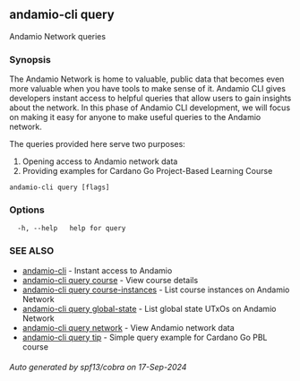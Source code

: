 ## andamio-cli query

Andamio Network queries

### Synopsis


The Andamio Network is home to valuable, public data that becomes even 
more valuable when you have tools to make sense of it. Andamio CLI gives 
developers instant access to helpful queries that allow users to gain 
insights about the network. In this phase of Andamio CLI development, we 
will focus on making it easy for anyone to make useful queries to the 
Andamio network.

The queries provided here serve two purposes:
 1. Opening access to Andamio network data
 2. Providing examples for Cardano Go Project-Based Learning Course



```
andamio-cli query [flags]
```

### Options

```
  -h, --help   help for query
```

### SEE ALSO

* [andamio-cli](andamio-cli.md.md)	 - Instant access to Andamio
* [andamio-cli query course](andamio-cli_query_course.md.md)	 - View course details
* [andamio-cli query course-instances](andamio-cli_query_course-instances.md.md)	 - List course instances on Andamio Network
* [andamio-cli query global-state](andamio-cli_query_global-state.md.md)	 - List global state UTxOs on Andamio Network
* [andamio-cli query network](andamio-cli_query_network.md.md)	 - View Andamio network data
* [andamio-cli query tip](andamio-cli_query_tip.md.md)	 - Simple query example for Cardano Go PBL course

###### Auto generated by spf13/cobra on 17-Sep-2024
